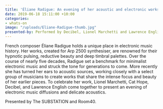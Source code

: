 ```yaml
---
title: 'Éliane Radigue: An evening of her acoustic and electronic works'
date: 2019-06-18 15:11:00 +10:00
categories:
- whats-on
image: "/uploads/Eliane-Radigue-thumb.jpg"
presented-by: Performed by Decibel, Lionel Marchetti and Lawrence English
---
```


French composer Éliane Radigue holds a unique place in electronic music history. Her works, created for Arp 2500 synthesiser, are renowned for their hypnotic pulsing, reductive beauty and deep timbral palettes. Over the course of nearly five decades, Radigue set a benchmark for minimalist electronic music and struck the tone for generations to come. More recently she has turned her ears to acoustic sources, working closely with a select group of musicians to create works that share the intense focus and beauty of her earlier pieces. To celebrate her work, Lionel Marchetti, Cat Hope, Decibel, and Lawrence English come together to present an evening of electronic music diffusions and delicate acoustics.

Presented by The SUBSTATION and Room40. 